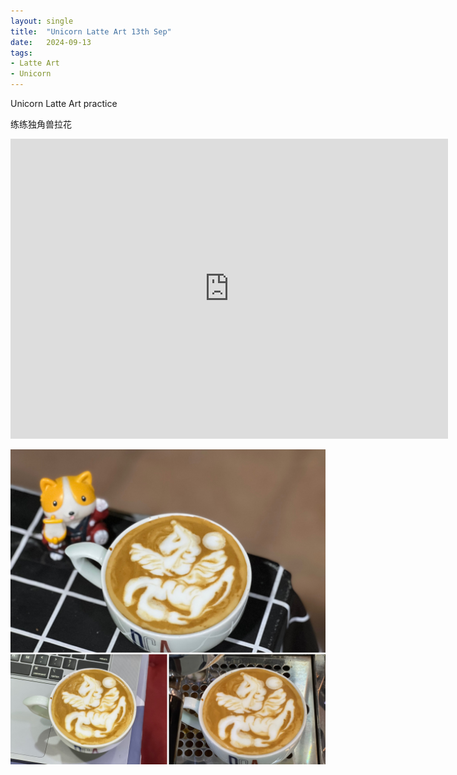 ```yaml
---
layout: single
title:  "Unicorn Latte Art 13th Sep"
date:   2024-09-13
tags:
- Latte Art
- Unicorn
---
```


Unicorn Latte Art practice

练练独角兽拉花


<div class="embed-container">
  <iframe
      src="https://www.youtube.com/embed/LJM6kU1C2mA"
      width="700"
      height="480"
      frameborder="0"
      allowfullscreen="true">
  </iframe>
</div>


![](/assets/img/2024/09/13/37B2151B-C56A-4875-9E6C-BD93CEB4DDE9.JPG)
